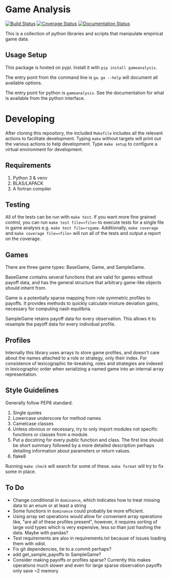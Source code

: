 Game Analysis
=============

[![Build Status](https://img.shields.io/travis/egtaonline/gameanalysis.svg?style=flat-square)](https://travis-ci.org/egtaonline/gameanalysis)
[![Coverage Status](https://img.shields.io/coveralls/egtaonline/gameanalysis.svg?style=flat-square)](https://coveralls.io/github/egtaonline/gameanalysis?branch=master)
[![Documentation Status](https://readthedocs.org/projects/gameanalysis/badge/?version=latest&style=flat-square)](http://gameanalysis.readthedocs.io/en/latest/?badge=latest)

This is a collection of python libraries and scripts that manipulate empirical game data.


Usage Setup
-----------

This package is hosted on pypi. Install it with `pip install gameanalysis`.

The entry point from the command line is `ga`. `ga --help` will document all
available options.

The entry point for python is `gameanalysis`. See the documentation for what is
available from the python interface.


Developing
==========

After cloning this repository, the included `Makefile` includes all the relevant actions to facilitate development.
Typing `make` without targets will print out the various actions to help development.
Type `make setup` to configure a virtual environment for development.


Requirements
------------

1. Python 3 & venv
2. BLAS/LAPACK
3. A fortran compiler


Testing
-------

All of the tests can be run with `make test`.
If you want more fine grained control, you can run `make test file=<file>` to execute tests for a single file in game analysis e.g. `make test file=rsgame`.
Additionally, `make coverage` and `make coverage file=<file>` will run all of the tests and output a report on the coverage.


Games
-----

There are three game types: BaseGame, Game, and SampleGame.

BaseGame contains several functions that are valid for games without payoff data, and has the general structure that arbitrary game-like objects should inherit from.

Game is a potentially sparse mapping from role symmetric profiles to payoffs.
It provides methods to quickly calculate mixture deviation gains, necessary for computing nash equilibria.

SampleGame retains payoff data for every observation.
This allows it to resample the payoff data for every individual profile.


Profiles
--------

Internally this library uses arrays to store game profiles, and doesn't care about the names attached to a role or strategy, only their index. For consistence of lexicographic tie-breaking, roles and strategies are indexed in lexicographic order when serializing a named game into an internal array representation.


Style Guidelines
----------------

Generally follow PEP8 standard.

1. Single quotes
2. Lowercase underscore for method names
3. Camelcase classes
4. Unless obvious or necessary, try to only import modules not specific
   functions or classes from a module.
5. Put a docstring for every public function and class. The first line should
   be short summary followed by a more detailed description perhaps detailing
   information about parameters or return values.
6. flake8

Running `make check` will search for some of these.
`make format` will try to fix some in place.


To Do
-----

- Change conditional in `dominance`, which indicates how to treat missing data to an enum or at least a string
- Some functions in `dominance` could probably be more efficient.
- Using array set operations would allow for convenient array operations like, "are all of these profiles present", however, it requires sorting of large void types which is very expensive, less so than just hashing the data. Maybe with pandas?
- Test requirements are also in requirements.txt because of issues loading them with xdist.
- Fix git dependencies, tie to a commit perhaps?
- add get_sample_payoffs to SampleGame?
- Consider making payoffs or profiles sparse? Currently this makes operations much slower and even for large sparse observation payoffs only save ~2 memory
